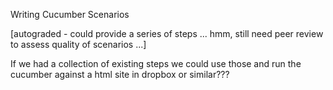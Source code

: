 Writing Cucumber Scenarios

[autograded - could provide a series of steps ... hmm, still need peer review to assess quality of scenarios ...]

If we had a collection of existing steps we could use those and run the cucumber against a html site in dropbox or similar???